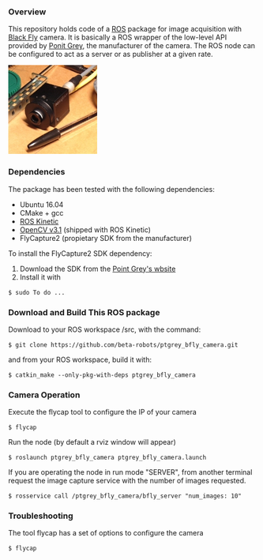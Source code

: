 
### Overview
This repository holds code of a [ROS](http://www.ros.org) package for image acquisition with [Black Fly](https://www.ptgrey.com/blackfly-gige-poe-cameras) camera. It is basically a ROS wrapper of the low-level API provided by [Ponit Grey](https://www.ptgrey.com/), the manufacturer of the camera. The ROS node can be configured to act as a server or as publisher at a given rate. 

![Black Fly Camera](media/bfly_camera.jpg)

### Dependencies
The package has been tested with the following dependencies:
* Ubuntu 16.04
* CMake + gcc
* [ROS Kinetic](http://wiki.ros.org/kinetic)
* [OpenCV v3.1](http://www.opencv.org/) (shipped with ROS Kinetic)
* FlyCapture2 (propietary SDK from the manufacturer)


To install the FlyCapture2 SDK dependency:

1. Download the SDK from the [Point Grey's wbsite](https://www.ptgrey.com/support/downloads)
2. Install it with
```shell 
$ sudo To do ...
```


### Download and Build This ROS package
Download to your ROS workspace /src, with the command:
```shell
$ git clone https://github.com/beta-robots/ptgrey_bfly_camera.git
```
and from your ROS workspace, build it with:
```shell
$ catkin_make --only-pkg-with-deps ptgrey_bfly_camera
```

### Camera Operation
Execute the flycap tool to configure the IP of your camera
```shell
$ flycap
```
Run the node (by default a rviz window will appear)
```shell
$ roslaunch ptgrey_bfly_camera ptgrey_bfly_camera.launch 
```
If you are operating the node in run mode "SERVER", from another terminal request the image capture service with the number of images requested. 
```shell
$ rosservice call /ptgrey_bfly_camera/bfly_server "num_images: 10"
```

### Troubleshooting
The tool flycap has a set of options to configure the camera
```shell
$ flycap
```


